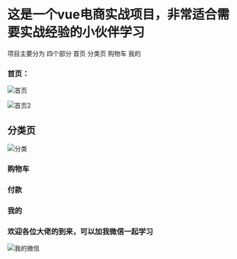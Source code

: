 # 这是一个vue电商实战项目，非常适合需要实战经验的小伙伴学习
项目主要分为 四个部分 首页 分类页 购物车 我的

### 首页：
![首页](https://ae01.alicdn.com/kf/H576a1936ffc146c48ccb694fc903ae3ff.png)

![首页2](https://ae01.alicdn.com/kf/H3b46e1c4b2b340a59f3d1f2e2cf81cb1a.png)

## 分类页
![分类](https://ae01.alicdn.com/kf/H2df2b21b7370478a90f38895f8f9f2adW.png)


### 购物车


### 付款



### 我的


### 欢迎各位大佬的到来，可以加我微信一起学习
![我的微信](https://ae01.alicdn.com/kf/H4c5eec6b185e4797ba2bc02218aaa1f2y.png)
